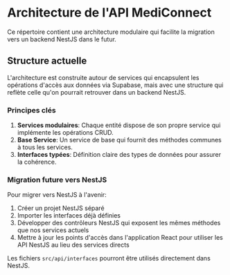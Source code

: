
# Architecture de l'API MediConnect

Ce répertoire contient une architecture modulaire qui facilite la migration vers un backend NestJS dans le futur.

## Structure actuelle

L'architecture est construite autour de services qui encapsulent les opérations d'accès aux données via Supabase, mais avec une structure qui reflète celle qu'on pourrait retrouver dans un backend NestJS.

### Principes clés

1. **Services modulaires**: Chaque entité dispose de son propre service qui implémente les opérations CRUD.
2. **Base Service**: Un service de base qui fournit des méthodes communes à tous les services.
3. **Interfaces typées**: Définition claire des types de données pour assurer la cohérence.

### Migration future vers NestJS

Pour migrer vers NestJS à l'avenir:

1. Créer un projet NestJS séparé
2. Importer les interfaces déjà définies
3. Développer des contrôleurs NestJS qui exposent les mêmes méthodes que nos services actuels
4. Mettre à jour les points d'accès dans l'application React pour utiliser les API NestJS au lieu des services directs

Les fichiers `src/api/interfaces` pourront être utilisés directement dans NestJS.
